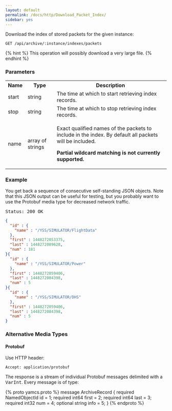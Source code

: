 ```yaml
---
layout: default
permalink: /docs/http/Download_Packet_Index/
sidebar: yes
---
```


Download the index of stored packets for the given instance:

    GET /api/archive/:instance/indexes/packets

{% hint %}
This operation will possibly download a very large file.
{% endhint %}

### Parameters

<table class="inline">
  <tr>
    <th>Name</th>
    <th>Type</th>
    <th>Description</th>
  </tr>
  <tr>
    <td class="code">start</td>
    <td class="code">string</td>
    <td>The time at which to start retrieving index records.</td>
  </tr>
  <tr>
    <td class="code">stop</td>
    <td class="code">string</td>
    <td>The time at which to stop retrieving index records.</td> 
  </tr>
  <tr>
    <td class="code">name</td>
    <td class="code">array of strings</td>
    <td>
        <p>Exact qualified names of the packets to include in the index. By default all packets will be included.</p>
        <p><strong>Partial wildcard matching is not currently supported.</strong></p>
    </td>
  </tr>
</table>
    
### Example

You get back a sequence of consecutive self-standing JSON objects. Note that this JSON output can be useful for testing, but you probably want to use the Protobuf media type for decreased network traffic.

<pre class="header">
Status: 200 OK
</pre>

```json
{
  "id" : {
    "name" : "/YSS/SIMULATOR/FlightData"
  },
  "first" : 1448272053375,
  "last" : 1448272089628,
  "num" : 181
}{
  "id" : {
    "name" : "/YSS/SIMULATOR/Power"
  },
  "first" : 1448272059406,
  "last" : 1448272084398,
  "num" : 5
}{
  "id" : {
    "name" : "/YSS/SIMULATOR/DHS"
  },
  "first" : 1448272059406,
  "last" : 1448272084398,
  "num" : 5
}
```

### Alternative Media Types

#### Protobuf

Use HTTP header:

    Accept: application/protobuf

The response is a stream of individual Protobuf messages delimited with a <tt>VarInt</tt>. Every message is of type:

{% proto yamcs.proto %}
message ArchiveRecord {
  required NamedObjectId id = 1;
  required int64 first = 2;
  required int64 last = 3;
  required int32 num = 4;
  optional string info = 5;
}
{% endproto %}
